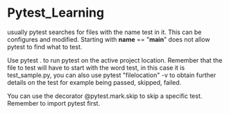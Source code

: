 # Pytest_Learning



usually pytest searches for files with the name test in it. This can be configures and modified. Starting with __name__ == "__main__" does not allow pytest to find what to test.


Use pytest . to run pytest on the active project location. Remember that the file to test will have to start with the word test, in this case it is test_sample.py, you can also use pytest "filelocation" -v to obtain further details on the test for example being passed, skipped, failed.

You can use the decorator @pytest.mark.skip to skip a specific test. Remember to import pytest first.
